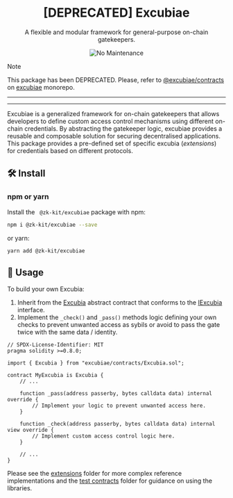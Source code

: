 <p align="center">
    <h1 align="center">
        [DEPRECATED] Excubiae
    </h1>
    <p align="center">A flexible and modular framework for general-purpose on-chain gatekeepers.</p>
</p>

<p align="center">    
    <img alt="No Maintenance" src="https://img.shields.io/maintenance/no/2024.svg">
</p>

> [!NOTE]
> This package has been DEPRECATED. Please, refer to [@excubiae/contracts](https://www.npmjs.com/package/@excubiae/contracts) on [excubiae](https://github.com/privacy-scaling-explorations/excubiae) monorepo.

---

---

Excubiae is a generalized framework for on-chain gatekeepers that allows developers to define custom access control mechanisms using different on-chain credentials. By abstracting the gatekeeper logic, excubiae provides a reusable and composable solution for securing decentralised applications. This package provides a pre-defined set of specific excubia (_extensions_) for credentials based on different protocols.

## 🛠 Install

### npm or yarn

Install the ` @zk-kit/excubiae` package with npm:

```bash
npm i @zk-kit/excubiae --save
```

or yarn:

```bash
yarn add @zk-kit/excubiae
```

## 📜 Usage

To build your own Excubia:

1. Inherit from the [Excubia](./Excubia.sol) abstract contract that conforms to the [IExcubia](./IExcubia.sol) interface.
2. Implement the `_check()` and `_pass()` methods logic defining your own checks to prevent unwanted access as sybils or avoid to pass the gate twice with the same data / identity.

```solidity
// SPDX-License-Identifier: MIT
pragma solidity >=0.8.0;

import { Excubia } from "excubiae/contracts/Excubia.sol";

contract MyExcubia is Excubia {
    // ...

    function _pass(address passerby, bytes calldata data) internal override {
        // Implement your logic to prevent unwanted access here.
    }

    function _check(address passerby, bytes calldata data) internal view override {
        // Implement custom access control logic here.
    }

    // ...
}
```

Please see the [extensions](./extensions/) folder for more complex reference implementations and the [test contracts](./test) folder for guidance on using the libraries.
